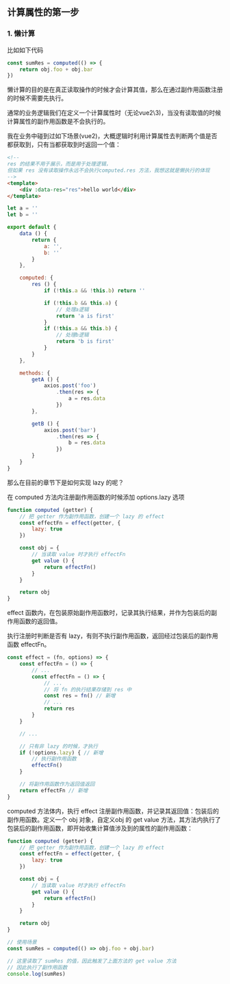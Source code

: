 ## 计算属性的第一步
### 1. 懒计算

比如如下代码
```javascript
const sumRes = computed(() => {
    return obj.foo + obj.bar
})
```
懒计算的目的是在真正读取操作的时候才会计算其值，那么在通过副作用函数注册的时候不需要先执行。

通常的业务逻辑我们在定义一个计算属性时（无论vue2\3)，当没有读取值的时候计算属性的副作用函数是不会执行的。

我在业务中碰到过如下场景(vue2)，大概逻辑时利用计算属性去判断两个值是否都获取到，只有当都获取到时返回一个值：

```html
<!-- 
res 的结果不用于展示，而是用于处理逻辑，
但如果 res 没有读取操作永远不会执行computed.res 方法，我想这就是懒执行的体现 
-->
<template>
    <div :data-res="res">hello world</div>
</template>
```

```javascript
let a = ''
let b = ''

export default {
    data () {
        return {
            a: '',
            b: ''
        }
    },

    computed: {
        res () {
            if (!this.a && !this.b) return ''

            if (!this.b && this.a) {
                // 处理a逻辑
                return 'a is first'
            }
            if (!this.a && this.b) {
                // 处理b逻辑
                return 'b is first'
            }
        }
    },

    methods: {
        getA () {
            axios.post('foo')
                .then(res => {
                    a = res.data
                })
        },

        getB () {
            axios.post('bar')
                .then(res => {
                    b = res.data
                })
        }
    }
}
```

那么在目前的章节下是如何实现 lazy 的呢？

在 computed 方法内注册副作用函数的时候添加 options.lazy 选项
```javascript
function computed (getter) {
    // 把 getter 作为副作用函数，创建一个 lazy 的 effect
    const effectFn = effect(getter, {
        lazy: true
    })

    const obj = {
        // 当读取 value 时才执行 effectFn
        get value () {
            return effectFn()
        }
    }

    return obj
}
```

effect 函数内，在包装原始副作用函数时，记录其执行结果，并作为包装后的副作用函数的返回值。  

执行注册时判断是否有 lazy，有则不执行副作用函数，返回经过包装后的副作用函数 effectFn。
```javascript
const effect = (fn, options) => {
    const effectFn = () => {
        // ...
        const effectFn = () => {
            // ...
            // 将 fn 的执行结果存储到 res 中
            const res = fn() // 新增
            // ...
            return res
        }
    }

    // ...

    // 只有非 lazy 的时候，才执行
    if (!options.lazy) { // 新增
        // 执行副作用函数
        effectFn()
    }

    // 将副作用函数作为返回值返回
    return effectFn // 新增
}
```

computed 方法体内，执行 effect 注册副作用函数，并记录其返回值：包装后的副作用函数。定义一个 obj 对象，自定义obj 的 get value 方法，其方法内执行了包装后的副作用函数，即开始收集计算值涉及到的属性的副作用函数：
```javascript
function computed (getter) {
    // 把 getter 作为副作用函数，创建一个 lazy 的 effect
    const effectFn = effect(getter, {
        lazy: true
    })

    const obj = {
        // 当读取 value 时才执行 effectFn
        get value () {
            return effectFn()
        }
    }

    return obj
}

// 使用场景
const sumRes = computed(() => obj.foo + obj.bar)

// 这里读取了 sumRes 的值，因此触发了上面方法的 get value 方法
// 因此执行了副作用函数
console.log(sumRes)
```